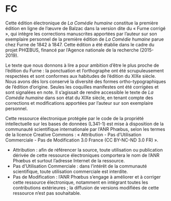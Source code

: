 # FC
<p>Cette édition électronique de <i>La Comédie humaine</i> constitue la première édition en ligne de l’œuvre de Balzac dans la version dite du « Furne corrigé », qui intègre les corrections manuscrites apportées par l’auteur sur son exemplaire personnel de la première édition de <i>La Comédie humaine</i> parue chez Furne de 1842 à 1847. Cette édition a été établie dans le cadre du projet PHŒBUS, financé par l’Agence nationale de la recherche (2015-2019).</p>
<p>Le texte que nous donnons à lire a pour ambition d’être le plus proche de l’édition du Furne : la ponctuation et l’orthographe ont été scrupuleusement respectées et sont conformes aux habitudes de l’édition du XIXe siècle. Nous avons dès lors conservé la diversité des formes ortho-typographiques de l’édition d’origine. Seules les coquilles manifestes ont été corrigées et sont signalées en note. Il s’agissait de rendre accessible le texte de <i>La Comédie humaine</i> dans son état du XIXe siècle, en tenant compte des corrections et modifications apportées par l’auteur sur son exemplaire personnel.</p>
<p>Cette ressource électronique protégée par le code de la propriété intellectuelle sur les bases de données (L341-1) est mise à disposition de la communauté scientifique internationale par l’ANR Phœbus, selon les termes de la licence Creative Commons : « Attribution - Pas d’Utilisation Commerciale - Pas de Modification 3.0 France (CC BY-NC-ND 3.0 FR) ».</p>
<ul>
<li>Attribution : afin de référencer la source, toute utilisation ou publication dérivée de cette ressource électroniques comportera le nom de l’ANR Phœbus et surtout l’adresse Internet de la ressource.</li>
<li>Pas d’Utilisation Commerciale : dans l’intérêt de la communauté scientifique, toute utilisation commerciale est interdite.</li>
<li>Pas de Modification : l’ANR Phœbus s’engage à améliorer et à corriger cette ressource électronique, notamment en intégrant toutes les contributions extérieures ; la diffusion de versions modifiées de cette ressource n’est pas souhaitable.</li>
</ul>
